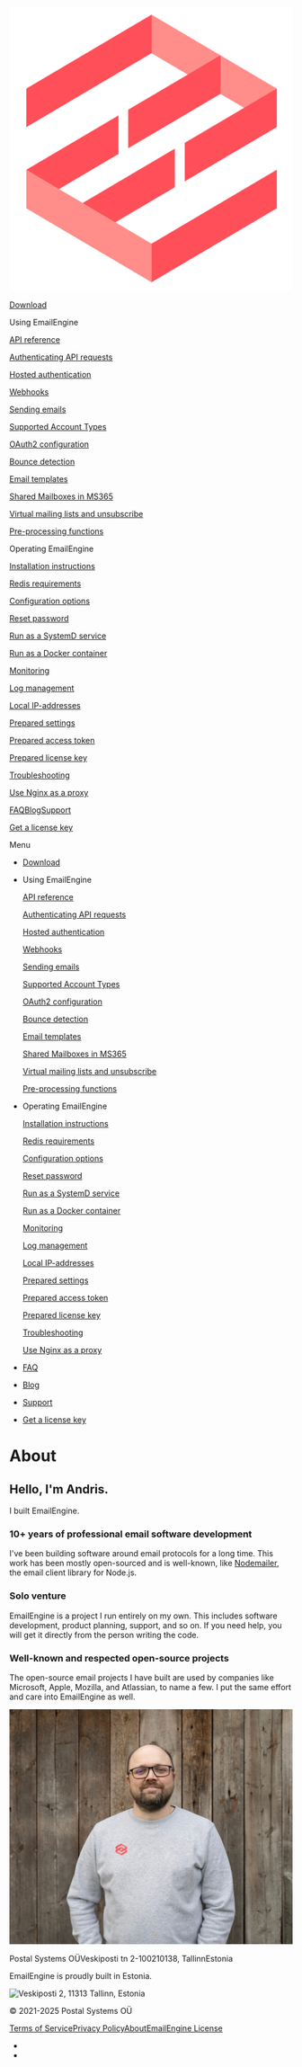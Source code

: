 [![Your Logo](lib_pTNsKLAHHUZrxQKE/xwb20trbbhmhskes.png?w=160)](/)

[Download](/#downloads)

Using EmailEngine

[API reference](https://api.emailengine.app/)

[Authenticating API requests](/authenticating-api-requests)

[Hosted authentication](/hosted-authentication)

[Webhooks](/webhooks)

[Sending emails](/sending-emails)

[Supported Account Types](/supported-account-types)

[OAuth2 configuration](/oauth2-configuration)

[Bounce detection](/bounces)

[Email templates](/email-templates)

[Shared Mailboxes in MS365](/shared-mailboxes-in-ms-365)

[Virtual mailing lists and unsubscribe](/virtual-mailing-lists)

[Pre-processing functions](/pre-processing-functions)

Operating EmailEngine

[Installation instructions](/set-up)

[Redis requirements](/redis)

[Configuration options](/configuration)

[Reset password](/reset-password)

[Run as a SystemD service](/system-d-service)

[Run as a Docker container](/docker)

[Monitoring](/monitoring)

[Log management](/logging)

[Local IP-addresses](/local-addresses)

[Prepared settings](/prepared-settings)

[Prepared access token](/prepared-access-token)

[Prepared license key](/prepared-license)

[Troubleshooting](/troubleshooting)

[Use Nginx as a proxy](/expose-public-https)

[FAQ](/#faq)[Blog](https://docs.emailengine.app/)[Support](/support)

[Get a license key](https://postalsys.com/plans)

Menu

* [Download](/#downloads)
* Using EmailEngine

  [API reference](https://api.emailengine.app/)

  [Authenticating API requests](/authenticating-api-requests)

  [Hosted authentication](/hosted-authentication)

  [Webhooks](/webhooks)

  [Sending emails](/sending-emails)

  [Supported Account Types](/supported-account-types)

  [OAuth2 configuration](/oauth2-configuration)

  [Bounce detection](/bounces)

  [Email templates](/email-templates)

  [Shared Mailboxes in MS365](/shared-mailboxes-in-ms-365)

  [Virtual mailing lists and unsubscribe](/virtual-mailing-lists)

  [Pre-processing functions](/pre-processing-functions)
* Operating EmailEngine

  [Installation instructions](/set-up)

  [Redis requirements](/redis)

  [Configuration options](/configuration)

  [Reset password](/reset-password)

  [Run as a SystemD service](/system-d-service)

  [Run as a Docker container](/docker)

  [Monitoring](/monitoring)

  [Log management](/logging)

  [Local IP-addresses](/local-addresses)

  [Prepared settings](/prepared-settings)

  [Prepared access token](/prepared-access-token)

  [Prepared license key](/prepared-license)

  [Troubleshooting](/troubleshooting)

  [Use Nginx as a proxy](/expose-public-https)
* [FAQ](/#faq)
* [Blog](https://docs.emailengine.app/)
* [Support](/support)
* [Get a license key](https://postalsys.com/plans)

# About

## Hello, I'm Andris.

I built EmailEngine.

### 10+ years of professional email software development

I've been building software around email protocols for a long time. This work has been mostly open-sourced and is well-known, like [Nodemailer](https://nodemailer.com/), the email client library for Node.js.

### Solo venture

EmailEngine is a project I run entirely on my own. This includes software development, product planning, support, and so on. If you need help, you will get it directly from the person writing the code.

### Well-known and respected open-source projects

The open-source email projects I have built are used by companies like Microsoft, Apple, Mozilla, and Atlassian, to name a few. I put the same effort and care into EmailEngine as well.

![DSC\_1846 2 copy.jpg](lib_pTNsKLAHHUZrxQKE/6p2sog6vug7eeb3r.jpg?w=1200\&h=900\&fit=max)

Postal Systems OÜVeskiposti tn 2-100210138, TallinnEstonia

EmailEngine is proudly built in Estonia.

![Veskiposti 2, 11313 Tallinn, Estonia](https://api.mapbox.com/styles/v1/mapbox/streets-v11/static/24.75705,59.418071,12/500x400@2x?access_token=pk.eyJ1Ijoic2ltb25jdGhvbWFzIiwiYSI6ImNsMHdzNzNvbjAxaHAzY3AzMG9lc2lrODkifQ.9KpNcY_Qt7y5Xjiz2IP9hw)

© 2021-2025 Postal Systems OÜ

[Terms of Service](https://postalsys.com/tos)[Privacy Policy](/privacy-policy)[About](/about)[EmailEngine License](https://emailengine.srv.dev/license.html)

* [](https://twitter.com/emailengine)
* [](https://github.com/postalsys/emailengine)
